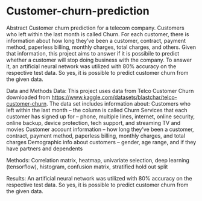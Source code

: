 # Customer-churn-prediction

Abstract 
Customer churn prediction for a telecom company. Customers who left within the last month is called Churn. For each customer, there is information about how long they’ve been a customer, contract, payment method, paperless billing, monthly charges, total charges, and others. Given that information, this project aims to answer if it is possibile to predict whether a customer will stop doing business with the company. To answer it, an artificial neural network was utilized with 80% accuracy on the respective test data. So yes, it is possible to predict customer churn from the given data.

Data and Methods
Data: This project uses data from Telco Customer Churn downloaded from https://www.kaggle.com/datasets/blastchar/telco-customer-churn. The data set includes information about: Customers who left within the last month – the column is called Churn Services that each customer has signed up for – phone, multiple lines, internet, online security, online backup, device protection, tech support, and streaming TV and movies Customer account information – how long they’ve been a customer, contract, payment method, paperless billing, monthly charges, and total charges Demographic info about customers – gender, age range, and if they have partners and dependents

Methods: 
Correlation matrix, heatmap, univariate selection, deep learning (tensorflow), histogram, confusion matrix, stratified hold out split

Results: 
An artificial neural network was utilized with 80% accuracy on the respective test data. So yes, it is possible to predict customer churn from the given data.
